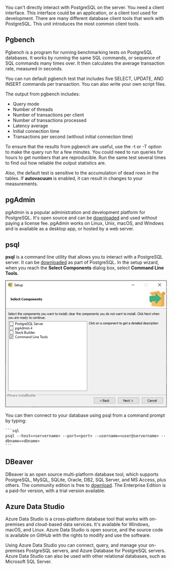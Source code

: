 You can't directly interact with PostgreSQL on the server. You need a client interface. This interface could be an application, or a client tool used for development. There are many different database client tools that work with PostgreSQL. This unit introduces the most common client tools.

## Pgbench

Pgbench is a program for running benchmarking tests on PostgreSQL databases. It works by running the same SQL commands, or sequence of SQL commands many times over. It then calculates the average transaction rate, measured in seconds.

You can run default pgbench test that includes five SELECT, UPDATE, AND INSERT commands per transaction. You can also write your own script files.

The output from pgbench includes:

- Query mode
- Number of threads
- Number of transactions per client
- Number of transactions processed
- Latency average
- Initial connection time
- Transactions per second (without initial connection time)

To ensure that the results from pgbench are useful, use the -t or -T option to make the query run for a few minutes. You could need to run queries for hours to get numbers that are reproducible. Run the same test several times to find out how reliable the output statistics are.

Also, the default test is sensitive to the accumulation of dead rows in the tables. If **autovacuum** is enabled, it can result in changes to your measurements.

## pgAdmin

pgAdmin is a popular administration and development platform for PostgreSQL. It's open source and can be [downloaded](https://www.pgadmin.org/download/) and used without paying a license fee. pgAdmin works on Linux, Unix, macOS, and Windows and is available as a desktop app, or hosted by a web server.

## psql

**psql** is a command line utility that allows you to interact with a PostgreSQL server. It can be [downloaded](https://sbp.enterprisedb.com/getfile.jsp?fileid=1258893) as part of PostgreSQL. In the setup wizard, when you reach the **Select Components** dialog box, select **Command Line Tools**.

![Screenshot showing the Select Components dialog box.](../media/3-command-line-tools-setup.png)

You can then connect to your database using psql from a command prompt by typing:

    ```sql
    psql --host=<servername> --port=<port> --username=<user@servername> --dbname=<dbname>
    ```

## DBeaver

DBeaver is an open source multi-platform database tool, which supports PostgreSQL, MySQL, SQLite, Oracle, DB2, SQL Server, and MS Access, plus others. The community edition is free to [download](https://dbeaver.io/download/). The Enterprise Edition is a paid-for version, with a trial version available.

## Azure Data Studio

Azure Data Studio is a cross-platform database tool that works with on-premises and cloud-based data services. It's available for Windows, macOS, and Linux. Azure Data Studio is open source, and the source code is available on GitHub with the rights to modify and use the software.

Using Azure Data Studio you can connect, query, and manage your on-premises PostgreSQL servers, and Azure Database for PostgreSQL servers. Azure Data Studio can also be used with other relational databases, such as Microsoft SQL Server.
